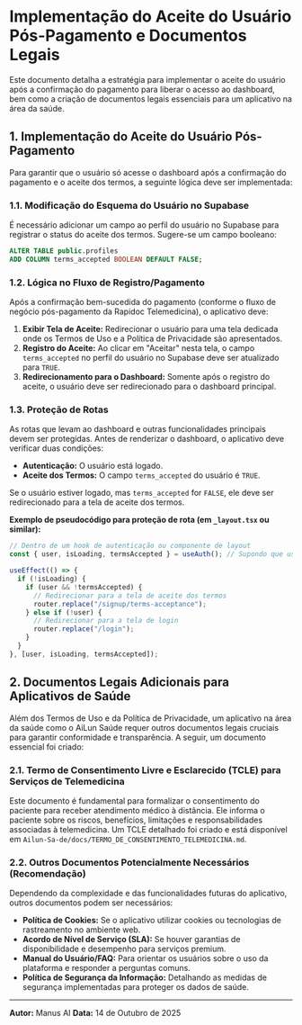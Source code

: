 # Implementação do Aceite do Usuário Pós-Pagamento e Documentos Legais

Este documento detalha a estratégia para implementar o aceite do usuário após a confirmação do pagamento para liberar o acesso ao dashboard, bem como a criação de documentos legais essenciais para um aplicativo na área da saúde.

## 1. Implementação do Aceite do Usuário Pós-Pagamento

Para garantir que o usuário só acesse o dashboard após a confirmação do pagamento e o aceite dos termos, a seguinte lógica deve ser implementada:

### 1.1. Modificação do Esquema do Usuário no Supabase

É necessário adicionar um campo ao perfil do usuário no Supabase para registrar o status do aceite dos termos. Sugere-se um campo booleano:

```sql
ALTER TABLE public.profiles
ADD COLUMN terms_accepted BOOLEAN DEFAULT FALSE;
```

### 1.2. Lógica no Fluxo de Registro/Pagamento

Após a confirmação bem-sucedida do pagamento (conforme o fluxo de negócio pós-pagamento da Rapidoc Telemedicina), o aplicativo deve:

1.  **Exibir Tela de Aceite:** Redirecionar o usuário para uma tela dedicada onde os Termos de Uso e a Política de Privacidade são apresentados.
2.  **Registro do Aceite:** Ao clicar em "Aceitar" nesta tela, o campo `terms_accepted` no perfil do usuário no Supabase deve ser atualizado para `TRUE`.
3.  **Redirecionamento para o Dashboard:** Somente após o registro do aceite, o usuário deve ser redirecionado para o dashboard principal.

### 1.3. Proteção de Rotas

As rotas que levam ao dashboard e outras funcionalidades principais devem ser protegidas. Antes de renderizar o dashboard, o aplicativo deve verificar duas condições:

*   **Autenticação:** O usuário está logado.
*   **Aceite dos Termos:** O campo `terms_accepted` do usuário é `TRUE`.

Se o usuário estiver logado, mas `terms_accepted` for `FALSE`, ele deve ser redirecionado para a tela de aceite dos termos.

**Exemplo de pseudocódigo para proteção de rota (em `_layout.tsx` ou similar):**

```typescript
// Dentro de um hook de autenticação ou componente de layout
const { user, isLoading, termsAccepted } = useAuth(); // Supondo que useAuth retorne o status de aceite

useEffect(() => {
  if (!isLoading) {
    if (user && !termsAccepted) {
      // Redirecionar para a tela de aceite dos termos
      router.replace("/signup/terms-acceptance");
    } else if (!user) {
      // Redirecionar para a tela de login
      router.replace("/login");
    }
  }
}, [user, isLoading, termsAccepted]);
```

## 2. Documentos Legais Adicionais para Aplicativos de Saúde

Além dos Termos de Uso e da Política de Privacidade, um aplicativo na área da saúde como o AiLun Saúde requer outros documentos legais cruciais para garantir conformidade e transparência. A seguir, um documento essencial foi criado:

### 2.1. Termo de Consentimento Livre e Esclarecido (TCLE) para Serviços de Telemedicina

Este documento é fundamental para formalizar o consentimento do paciente para receber atendimento médico à distância. Ele informa o paciente sobre os riscos, benefícios, limitações e responsabilidades associadas à telemedicina. Um TCLE detalhado foi criado e está disponível em `Ailun-Sa-de/docs/TERMO_DE_CONSENTIMENTO_TELEMEDICINA.md`.

### 2.2. Outros Documentos Potencialmente Necessários (Recomendação)

Dependendo da complexidade e das funcionalidades futuras do aplicativo, outros documentos podem ser necessários:

*   **Política de Cookies:** Se o aplicativo utilizar cookies ou tecnologias de rastreamento no ambiente web.
*   **Acordo de Nível de Serviço (SLA):** Se houver garantias de disponibilidade e desempenho para serviços premium.
*   **Manual do Usuário/FAQ:** Para orientar os usuários sobre o uso da plataforma e responder a perguntas comuns.
*   **Política de Segurança da Informação:** Detalhando as medidas de segurança implementadas para proteger os dados de saúde.

---

**Autor:** Manus AI
**Data:** 14 de Outubro de 2025
